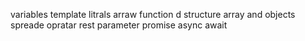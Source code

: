 variables
template litrals
arraw function
d structure array and objects
spreade opratar
rest parameter
promise
async await